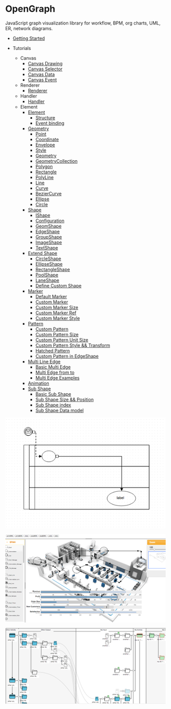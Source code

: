 OpenGraph
=========

JavaScript graph visualization library for workflow, BPM, org charts, UML, ER, network diagrams.

 - [Getting Started](docs/getting-start.md)
 
 - Tutorials
   - Canvas
      - [Canvas Drawing](docs/canvas.md)
      - [Canvas Selector](docs/selector.md)
      - [Canvas Data](docs/data.md)
      - [Canvas Event](docs/event.md)
   - Renderer
      - [Renderer](docs/renderer.md)
   - Handler
      - [Handler](docs/handler.md)
   - Element
      - [Element](docs/element.md)
        - [Structure](docs/element.md#structure)
        - [Event binding](docs/element.md#event-binding)
      - [Geometry](docs/geometry.md)
        - [Point](docs/geometry.md#point)
        - [Coordinate](docs/geometry.md#coordinate)
        - [Envelope](docs/geometry.md#envelope)
        - [Style](docs/geometry.md#style)
        - [Geometry](docs/geometry.md#geometry)
        - [GeometryCollection](docs/geometry.md#geometrycollection)
        - [Polygon](docs/geometry.md#polygon)
        - [Rectangle](docs/geometry.md#rectangle)
        - [PolyLine](docs/geometry.md#polyline)
        - [Line](docs/geometry.md#line)
        - [Curve](docs/geometry.md#curve)
        - [BezierCurve](docs/geometry.md#beziercurve)
        - [Ellipse](docs/geometry.md#ellipse)
        - [Circle](docs/geometry.md#circle)
      - [Shape](docs/shapes.md)
        - [IShape](docs/shapes.md#ishape)
        - [Configuration](docs/shapes.md#configuration)
        - [GeomShape](docs/shapes.md#geomshape)
        - [EdgeShape](docs/shapes.md#edgeshape)
        - [GroupShape](docs/shapes.md#groupshape)
        - [ImageShape](docs/shapes.md#imageshape)
        - [TextShape](docs/shapes.md#textshape)
      - [Extend Shape](docs/extend-shape.md)
        - [CircleShape](docs/extend-shape.md#circleshape)
        - [EllipseShape](docs/extend-shape.md#ellipseshape)
        - [RectangleShape](docs/extend-shape.md#rectangleshape)
        - [PoolShape](docs/extend-shape.md#poolshape)
        - [LaneShape](docs/extend-shape.md#laneshape)
        - [Define Custom Shape](docs/extend-shape.md#define-custom-shape)
      - [Marker](docs/marker.md)
        - [Default Marker](docs/marker.md#default-marker)
        - [Custom Marker](docs/marker.md#custom-marker)
        - [Custom Marker Size](docs/marker.md#custom-marker-size)
        - [Custom Marker Ref](docs/marker.md#custom-marker-ref)
        - [Custom Marker Style](docs/marker.md#custom-marker-style)
      - [Pattern](docs/pattern.md)
        - [Custom Pattern](docs/pattern.md#custom-pattern)
        - [Custom Pattern Size](docs/pattern.md#custom-pattern-size)
        - [Custom Pattern Unit Size](docs/pattern.md#custom-pattern-unit-size)
        - [Custom Pattern Style && Transform](docs/pattern.md#custom-pattern-style-&&-transform)
        - [Hatched Pattern](docs/pattern.md#hatched-pattern)
        - [Custom Pattern in EdgeShape](docs/pattern.md#custom-pattern-in-edgeshape)
      - [Multi Line Edge](docs/multi.md)
        - [Basic Multi Edge](docs/multi.md#basic-multi-edge)
        - [Multi Edge from to](docs/multi.md#multi-edge-from-to)
        - [Multi Edge Examples](docs/multi.md#multi-edge-examples)
      - [Animation](docs/animation.md)
      - [Sub Shape](docs/subshape.md)
        - [Basic Sub Shape](docs/subshape.md#basic-sub-shape)
        - [Sub Shape Size && Position](docs/subshape.md#sub-shape-size-&&-position)
        - [Sub Shape index](docs/subshape.md#sub-shape-index)
        - [Sub Shape Data model](docs/subshape.md#sub-shape-data-model)

<p align="center">
  <img src="./docs/images/bpmn.png" />
</p>
<p align="center">
  <img src="./docs/images/factory.png" />
</p>
<p align="center">
  <img src="./docs/images/tree.png" />
</p>
